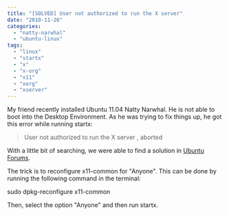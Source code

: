 ```yaml
---
title: "[SOLVED] User not authorized to run the X server"
date: "2010-11-26"
categories: 
  - "natty-narwhal"
  - "ubuntu-linux"
tags: 
  - "linux"
  - "startx"
  - "x"
  - "x-org"
  - "x11"
  - "xorg"
  - "xserver"
---
```


My friend recently installed Ubuntu 11.04 Natty Narwhal. He is not able to boot into the Desktop Environment. As he was trying to fix things up, he got this error while running startx:

> User not authorized to run the X server , aborted

With a little bit of searching, we were able to find a solution in [Ubuntu Forums](http://ubuntuforums.org/showthread.php?t=193079).

The trick is to reconfigure x11-common for "Anyone". This can be done by running the following command in the terminal:

sudo dpkg-reconfigure x11-common

Then, select the option "Anyone" and then run startx.
